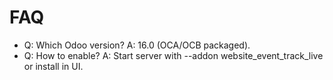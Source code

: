 # FAQ

- Q: Which Odoo version? A: 16.0 (OCA/OCB packaged).
- Q: How to enable? A: Start server with --addon website_event_track_live or install in UI.
